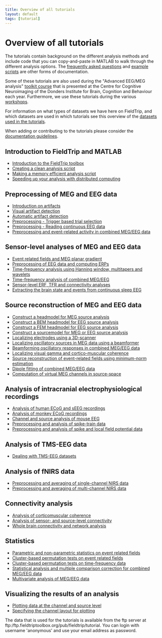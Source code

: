 ```yaml
---
title: Overview of all tutorials
layout: default
tags: [tutorial]
---
```


# Overview of all tutorials

The tutorials contain background on the different analysis methods and include code that you can copy-and-paste in MATLAB to walk through the different analysis options. The [frequently asked questions](/faq) and [example scripts](/example) are other forms of documentation.

Some of these tutorials are also used during the "Advanced EEG/MEG analysis" [toolkit course](http://www.ru.nl/donders/agenda-news/courses/) that is presented at the Centre for Cognitive Neuroimaging of the Donders Institute for Brain, Cognition and Behaviour each year. Furthermore, we use these tutorials during the various [workshops](/workshop).

For information on what types of datasets we have here on FieldTrip, and which datasets are used in which tutorials see this overview of the [datasets used in the tutorials](/faq/what_types_of_datasets_and_their_respective_analyses_are_used_on_fieldtrip).

When adding or contributing to the tutorials please consider the [documentation guidelines](/development/guidelines/documentation).

## Introduction to FieldTrip and MATLAB

  -  [Introduction to the FieldTrip toolbox](/tutorial/introduction)
  -  [Creating a clean analysis script](/tutorial/scripting)
  -  [Making a memory efficient analysis script](/tutorial/memory)
  -  [Speeding up your analysis with distributed computing](/tutorial/distributedcomputing)

## Preprocessing of MEG and EEG data

  -  [Introduction on artifacts](/tutorial/artifacts)
  -  [Visual artifact detection](/tutorial/visual_artifact_rejection)
  -  [Automatic artifact detection](/tutorial/automatic_artifact_rejection)
  -  [Preprocessing - Trigger based trial selection](/tutorial/preprocessing)
  -  [Preprocessing - Reading continuous EEG data](/tutorial/continuous)
  -  [Preprocessing and event-related activity in combined MEG/EEG data](/tutorial/natmeg/preprocessing)

## Sensor-level analyses of MEG and EEG data

  -  [Event related fields and MEG planar gradient](/tutorial/eventrelatedaveraging)
  -  [Preprocessing of EEG data and computing ERPs](/tutorial/preprocessing_erp)
  -  [Time-frequency analysis using Hanning window, multitapers and wavelets](/tutorial/timefrequencyanalysis)
  -  [Time-frequency analysis of combined MEG/EEG](/tutorial/natmeg/timefrequency)
  -  [Sensor-level ERF, TFR and connectivity analyses](/tutorial/sensor_analysis)
  -  [Extracting the brain state and events from continuous sleep EEG](/tutorial/sleep)

## Source reconstruction of MEG and EEG data

  -  [Construct a headmodel for MEG source analysis](/tutorial/headmodel_meg)
  -  [Construct a BEM headmodel for EEG source analysis](/tutorial/headmodel_eeg_bem)
  -  [Construct a FEM headmodel for EEG source analysis](/tutorial/headmodel_eeg_fem)
  -  [Construct a sourcemodel for MEG or EEG source analysis](/tutorial/sourcemodel)
  -  [Localizing electrodes using a 3D-scanner](/tutorial/electrode)
  -  [Localizing oscillatory sources in MEG data using a beamformer](/tutorial/beamformer)
  -  [Beamforming oscillatory responses in combined MEG/EEG data](/tutorial/natmeg/beamforming)
  -  [Localizing visual gamma and cortico-muscular coherence](/tutorial/beamformingextended)
  -  [Source reconstruction of event-related fields using minimum-norm estimation](/tutorial/minimumnormestimate)
  -  [Dipole fitting of combined MEG/EEG data](/tutorial/natmeg/dipolefitting)
  -  [Computation of virtual MEG channels in source-space](/tutorial/shared/virtual_sensors)

## Analysis of intracranial electrophysiological recordings

  -  [Analysis of human ECoG and sEEG recordings](/tutorial/human_ecog)
  -  [Analysis of monkey ECoG recordings](/tutorial/monkey_ecog)
  -  [Channel and source analysis of mouse EEG](/tutorial/mouse_eeg)
  -  [Preprocessing and analysis of spike-train data](/tutorial/spike)  
  -  [Preprocessing and analysis of spike and local field potential data](/tutorial/spikefield)

## Analysis of TMS-EEG data

  -  [Dealing with TMS-EEG datasets](/tutorial/tms-eeg)

## Analysis of fNIRS data

  -  [Preprocessing and averaging of single-channel NIRS data](/tutorial/nirs_singlechannel)
  -  [Preprocessing and averaging of multi-channel NIRS data](/tutorial/nirs_multichannel)

## Connectivity analysis

  -  [Analysis of corticomuscular coherence](/tutorial/coherence)
  -  [Analysis of sensor- and source-level connectivity](/tutorial/connectivity)
  -  [Whole brain connectivity and network analysis](/tutorial/networkanalysis)

## Statistics

  -  [Parametric and non-parametric statistics on event related fields](/tutorial/eventrelatedstatistics)
  -  [Cluster-based permutation tests on event related fields](/tutorial/cluster_permutation_timelock)
  -  [Cluster-based permutation tests on time-frequency data](/tutorial/cluster_permutation_freq)
  -  [Statistical analysis and multiple comparison correction for combined MEG/EEG data](/tutorial/natmeg/statistics)
  -  [Multivariate analysis of MEG/EEG data](/tutorial/multivariateanalysis)

## Visualizing the results of an analysis

  -  [Plotting data at the channel and source level](/tutorial/plotting)
  -  [Specifying the channel layout for plotting](/tutorial/layout)

The data that is used for the tutorials is available from the ftp server at ftp:/ftp.fieldtriptoolbox.org/pub/fieldtrip/tutorial. You can login with username 'anonymous' and use your email address as password.
